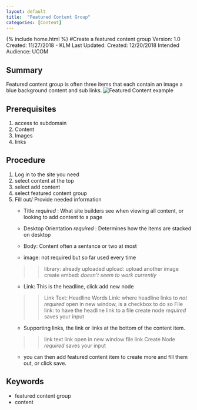 ```yaml
---
layout: default
title:  "Featured Content Group"
categories: [Content]
---
```

{% include home.html %}
#Create a featured content group
 Version: 1.0
 Created: 11/27/2018 - KLM
 Last Updated: Created: 12/20/2018
 Intended Audience: UCOM

## Summary

Featured content group is often three items that each contain an image a blue background content and sub links.
![Featured Content example](images/featured_content_example.png "Featured Content Example")

## Prerequisites

 1. access to subdomain
 2. Content
 3. Images
 4. links

## Procedure

1. Log in to the site you need
2. select content at the top
3. select add content
4. select featured content group
3. Fill out/ Provide needed information
    * Title _required_ : What site builders see when viewing all content, or looking to add content to a page
    * Desktop Orientation _required_ : Determines how the items are stacked on desktop
    
    * Body: Content often a sentance or two at most
    * image: not required but so far used every time
    >> library: already uploaded
    >> upload: upload another image
    >> create embed: _doesn't seem to work currently_
    * Link: This is the headline, click add new node
    >> Link Text: Headline Words
    >> Link: where headline links to _not required_
    >> open in new window, is a checkbox to do so
    >> File link: to have the headline link to a file
    >> create node _required_ saves your input
    * Supporting links, the link or links at the bottom of the content item.
    >> link text
    >> link
    >> open in new window
    >> file link
    >> Create Node _required_ saves your input
    * you can then add featured content item to create more and fill them out, or click save.


## Keywords

* featured content group
* content


